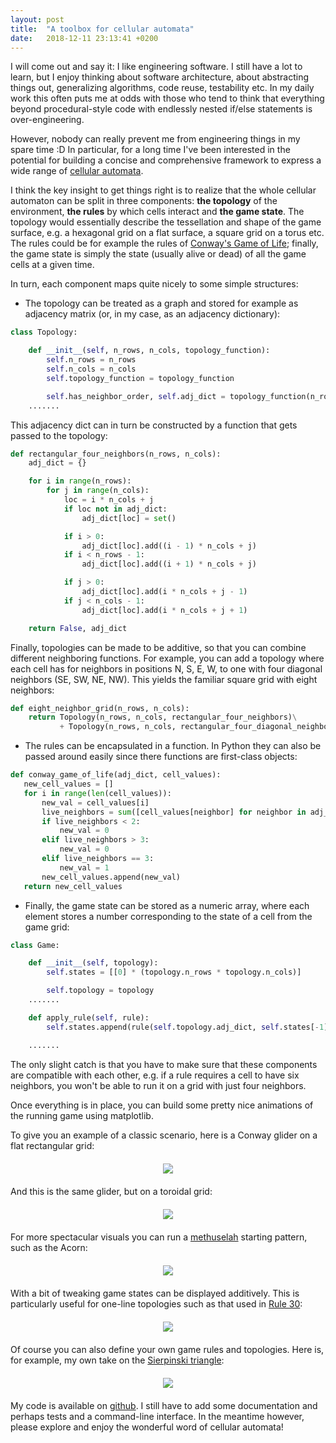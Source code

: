 ```yaml
---
layout: post
title:  "A toolbox for cellular automata"
date:   2018-12-11 23:13:41 +0200
---
```


I will come out and say it: I like engineering software. I still have a lot to learn, but I enjoy thinking about software architecture, about abstracting things out, generalizing algorithms, code reuse, testability etc. In my daily work this often puts me at odds with those who tend to think that everything beyond procedural-style code with endlessly nested if/else statements is over-engineering.

However, nobody can really prevent me from engineering things in my spare time :D
In particular, for a long time I've been interested in the potential for building a concise and comprehensive framework to express a wide range of [cellular automata](https://en.wikipedia.org/wiki/Cellular_automaton). 

I think the key insight to get things right is to realize that the whole cellular automaton can be split in three components: **the topology** of the environment, **the rules** by which cells interact and **the game state**. The topology would essentially describe the tessellation and shape of the game surface, e.g. a hexagonal grid on a flat surface, a square grid on a torus etc. The rules could be for example the rules of [Conway's Game of Life](https://en.wikipedia.org/wiki/Conway%27s_Game_of_Life); finally, the game state is simply the state (usually alive or dead) of all the game cells at a given time.

In turn, each component maps quite nicely to some simple structures:
 * The topology can be treated as a graph and stored for example as adjacency matrix (or, in my case, as an adjacency dictionary):
```python
class Topology:

    def __init__(self, n_rows, n_cols, topology_function):
        self.n_rows = n_rows
        self.n_cols = n_cols
        self.topology_function = topology_function

        self.has_neighbor_order, self.adj_dict = topology_function(n_rows, n_cols)
    .......
```
This adjacency dict can in turn be constructed by a function that gets passed to the topology:
```python
def rectangular_four_neighbors(n_rows, n_cols):
    adj_dict = {}

    for i in range(n_rows):
        for j in range(n_cols):
            loc = i * n_cols + j
            if loc not in adj_dict:
                adj_dict[loc] = set()

            if i > 0:
                adj_dict[loc].add((i - 1) * n_cols + j)
            if i < n_rows - 1:
                adj_dict[loc].add((i + 1) * n_cols + j)

            if j > 0:
                adj_dict[loc].add(i * n_cols + j - 1)
            if j < n_cols - 1:
                adj_dict[loc].add(i * n_cols + j + 1)

    return False, adj_dict
```
Finally, topologies can be made to be additive, so that you can combine different neighboring functions. For example, you can add a topology where each cell has for neighbors in positions N, S, E, W, to one with four diagonal neighbors (SE, SW, NE, NW). This yields the familiar square grid with eight neighbors:
```python
def eight_neighbor_grid(n_rows, n_cols):
    return Topology(n_rows, n_cols, rectangular_four_neighbors)\
           + Topology(n_rows, n_cols, rectangular_four_diagonal_neighbors)
```


 * The rules can be encapsulated in a function. In Python they can also be passed around easily since there functions are first-class objects:
 ```python
def conway_game_of_life(adj_dict, cell_values):
    new_cell_values = []
    for i in range(len(cell_values)):
        new_val = cell_values[i]
        live_neighbors = sum([cell_values[neighbor] for neighbor in adj_dict[i]])
        if live_neighbors < 2:
            new_val = 0
        elif live_neighbors > 3:
            new_val = 0
        elif live_neighbors == 3:
            new_val = 1
        new_cell_values.append(new_val)
    return new_cell_values
 ``` 

  * Finally, the game state can be stored as a numeric array, where each element stores a number corresponding to the state of a cell from the game grid:
```python
class Game:

    def __init__(self, topology):
        self.states = [[0] * (topology.n_rows * topology.n_cols)]

        self.topology = topology
    .......

    def apply_rule(self, rule):
        self.states.append(rule(self.topology.adj_dict, self.states[-1]))

    .......
```

The only slight catch is that you have to make sure that these components are compatible with each other, e.g. if a rule requires a cell to have six neighbors, you won't be able to run it on a grid with just four neighbors.

Once everything is in place, you can build some pretty nice animations of the running game using matplotlib.

To give you an example of a classic scenario, here is a Conway glider on a flat rectangular grid:

<div style="text-align:center;margin:20px 0px">
<img src="/assets/compact_cell_automata/glider_simple.gif">
</div>

And this is the same glider, but on a toroidal grid:

<div style="text-align:center;margin:20px 0px">
<img src="/assets/compact_cell_automata/glider_torus.gif">
</div>

For more spectacular visuals you can run a [methuselah](https://en.wikipedia.org/wiki/Methuselah_(cellular_automaton)) starting pattern, such as the Acorn:

<div style="text-align:center;margin:20px 0px">
<img src="/assets/compact_cell_automata/acorn_game.gif">
</div>

With a bit of tweaking game states can be displayed additively. This is particularly useful for one-line topologies such as that used in [Rule 30](https://en.wikipedia.org/wiki/Rule_30):

<div style="text-align:center;margin:20px 0px">
<img src="/assets/compact_cell_automata/rule30.gif">
</div>

Of course you can also define your own game rules and topologies. Here is, for example, my own take on the [Sierpinski triangle](https://en.wikipedia.org/wiki/Sierpinski_triangle):

<div style="text-align:center;margin:20px 0px">
<img src="/assets/compact_cell_automata/sierpinski_triangle.gif">
</div>

My code is available on [github](https://github.com/traian-d/compact_cellular_automata). I still have to add some documentation and perhaps tests and a command-line interface. In the meantime however, please explore and enjoy the wonderful word of cellular automata!
